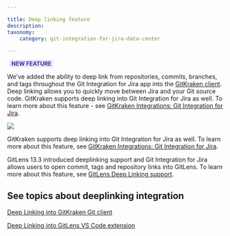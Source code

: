 ```yaml
---

title: Deep linking feature
description:
taxonomy:
    category: git-integration-for-jira-data-center

---
```


<b style='background-color:#EAE5FE; padding:1px 5px; color:#412C92; border-radius:3px; margin: 0 5px; font-size: small;'>NEW FEATURE</b>
<br>

We've added the ability to deep link from repositories, commits, branches, and tags throughout the Git Integration for Jira app into the [GitKraken client](https://www.gitkraken.com). Deep linking allows you to quickly move between Jira and your Git source code. GitKraken supports deep linking into Git Integration for Jira as well. To learn more about this feature - see [GitKraken Integrations: Git Integration for Jira](https://support.gitkraken.com/integrations/git-integration-for-jira/).

![](/wp-content/uploads/gij-deeplinking-feature-example.png)

GitKraken supports deep linking into Git Integration for Jira as well. To learn more about this feature, see [GitKraken Integrations: Git Integration for Jira](https://support.gitkraken.com/integrations/git-integration-for-jira/).

GitLens 13.3 introduced deeplinking support and Git Integration for Jira allows users to open commit, tags and repository links into GitLens. To learn more about this feature, see [GitLens Deep Linking support](https://help.gitkraken.com/gitlens/gitlens-release-notes-current/#deep-linking-support).

## See topics about deeplinking integration

[Deep Linking into GitKraken Git client](/git-integration-for-jira-data-center/deep-linking-to-the-gitkraken-git-client-gij-self-managed/)

[Deep Linking into GitLens VS Code extension](/git-integration-for-jira-data-center/deep-linking-into-gitlens-gij-self-managed/)

